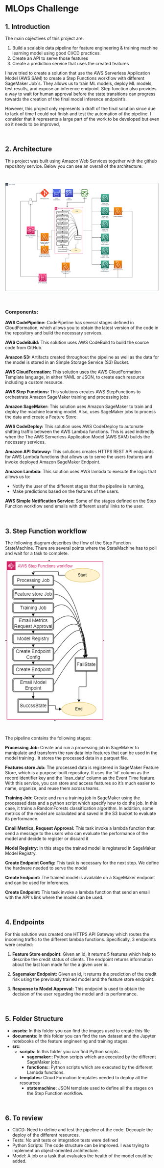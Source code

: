 # MLOps Challenge

## 1. Introduction
The main objectives of this project are:

1. Build a scalable data pipeline for feature engineering & training machine learning model using good CI/CD practices. 
2. Create an API to serve those features
3. Create a prediction service that uses the created features


I have tried to create a solution that use the AWS Serverless Application Model (AWS SAM) to create a Step Functions workflow with different SageMaker Job´s. They allows us to train ML models, deploy ML models, test results, and expose an inference endpoint. Step function also provides a way to wait for human approval before the state transitions can progress towards the creation of the final model inference endpoint’s.

However, this project only represents a draft of the final solution since due to lack of time I could not finish and test the automation of the pipeline. I consider that it represents a large part of the work to be developed but even so it needs to be improved,



<br />

## 2. Architecture

This project was built using Amazon Web Services together with the github repository service. Below you can see an overall of the architecture:


<br />

![This is an image](assets\mlops-architecture.PNG)


<br />

### **Components:**

**AWS CodePipeline:** CodePipeline has several stages defined in CloudFormation, which allows you to obtain the latest version of the code in the repository and build the necessary services.

**AWS CodeBuild:** This solution uses AWS CodeBuild to build the source code from GitHub.

**Amazon S3:** Artifacts created throughout the pipeline as well as the data for the model is stored in an Simple Storage Service (S3) Bucket.

**AWS CloudFormation:** This solution uses the AWS CloudFormation Template language, in either YAML or JSON, to create each resource including a custom resource.

**AWS Step Functions:** This solutions creates AWS StepFunctions to orchestrate Amazon SageMaker training and processing jobs.

**Amazon SageMaker:** This solution uses Amazon SageMaker to train and deploy the machine learning model. Also, uses SageMaker jobs to process the data and create a Feature Store.

**AWS CodeDeploy:** This solution uses AWS CodeDeploy to automate shifting traffic between the AWS Lambda functions. This is used indirectly when the The AWS Serverless Application Model (AWS SAM) builds the necessary services.

**Amazon API Gateway:** This solutions creates HTTPS REST API endpoints for AWS Lambda functions that allows us to serve the users features and invoke deployed Amazon SageMaker Endpoint.

**Amazon Lambda:** This solution uses AWS lambda to execute the logic that allows us to:
 - Notify the user of the different stages that the pipeline is running,
 - Make predictions based on the features of the users.

**AWS Simple Notification Service:** Some of the stages defined on the Step Function workflow
send emails with different useful links to the user.  


<br />

## 3. Step Function workflow

The following diagram describes the flow of the Step Function StateMachine. There are several points where the StateMachine has to poll and wait for a task to complete.

![This is an image](assets\state-machine.PNG)


<br />

The pipeline contains the following stages:

**Processing Job:** Create and run a processing job in SageMaker to manipulate and transform the raw data into features that can be used in the model training . It stores the processed data in a parquet file. 

**Features store Job:** The processed data is registered in SageMaker Feature Store, which is a purpose-built repository. It uses the 'id' column as the record identifier key and the 'loan_date' column as the Event Time feature. With this service, you can store and access features so it’s much easier to name, organize, and reuse them across teams.

**Training Job:** Create and run a training job in SageMaker using the processed data and a python script which specify how to do the job. In this case, it trains a RandomForests classification algorithm. In addition, some metrics of the model are calculated and saved in the S3 bucket to evaluate its performance.

**Email Metrics, Request Approval:** This task invoke a lambda function that send a message to
the users who can evaluate the performance of the model and decide to register or discard it

**Model Registry:** In this stage the trained model is registered in SageMaker Model Registry.

**Create Endpoint Config:** This task is necessary for the next step. We define the hardware needed to serve the model

**Create Endpoint:** The trained model is available on a SageMaker endpoint and can be used for inferences.

**Create Endpoint:** This task invoke a lambda function that send an email with the API's link where the model can be used. 

<br />

## 4. Endpoints

For this solution was created one HTTPS API Gateway which routes the incoming traffic to the different lambda functions. Specifically, 3 endpoints were created:

1. **Feature Store endpoint:** Given an id, it returns 5 features which help to describe the credit status of clients. The endpoint returns information about the last loan made for the a given user id. 

2. **Sagemaker Endpoint:** Given an id, it returns the prediction of the credit risk using the previously trained model and the feature store endpoint.

3. **Response to Model Approval:** This endpoint is used to obtain the decision of the user regarding the model and its performance.

<br />

## 5. Folder Structure

- **assets:** In this folder you can find the images used to create this file
- **documents:**  In this folder you can find the raw dataset and the Jupyter notebooks of the feature engineering and training stages.
- **src**:
    - **scripts:** In this folder you can find Python scripts.
        - **sagemaker:**: Python scripts which are executed by the different SageMaker jobs.
        - **functions:**: Python scripts which are executed by the different Lambda functions.
    - **templates:** Cloud Formation templates needed to deploy all the resources
        - **statemachine:** JSON template used to define all the stages on the Step Function workflow.

<br />

## 6. To review

- CI/CD: Need to define and test the pipeline of the code. Decouple the deploy of the different resources.
- Tests: No unit tests or integration tests were defined
- Python Scripts: The code structure can be improved. I was trying to implement an object-oriented architecture.
- Model: A job or a task that evaluates the health of the model could be added.


<br />

